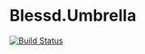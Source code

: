 # Blessd.Umbrella

[![Build Status](https://travis-ci.org/0ks/blessd_umbrella.svg?branch=master)](https://travis-ci.org/0ks/blessd_umbrella)
